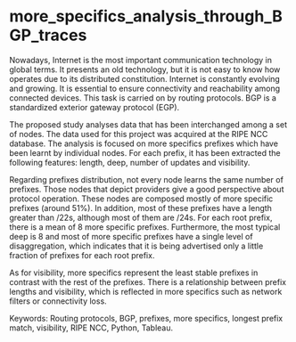 # more_specifics_analysis_through_BGP_traces

Nowadays, Internet is the most important communication technology in global terms. It presents an old technology, but it is not easy to know how operates due to its distributed constitution. Internet is constantly evolving and growing. It is essential to ensure connectivity and reachability among connected devices. This task is carried on by routing protocols. BGP is a standardized exterior gateway protocol (EGP).

The proposed study analyses data that has been interchanged among a set of nodes. The data used for this project was acquired at the RIPE NCC database. The analysis is focused on more specifics prefixes which have been learnt by individual nodes. For each prefix, it has been extracted the following features: length, deep, number of updates and visibility.

Regarding prefixes distribution, not every node learns the same number of prefixes. Those nodes that depict providers give a good perspective about protocol operation. These nodes are composed mostly of more specific prefixes (around 51%). In addition, most of these prefixes have a length greater than /22s, although most of them are /24s. For each root prefix, there is a mean of 8 more specific prefixes. Furthermore, the most typical deep is 8 and most of more specific prefixes have a single level of disaggregation, which indicates that it is being advertised only a little fraction of prefixes for each root prefix.

As for visibility, more specifics represent the least stable prefixes in contrast with the rest of the prefixes. There is a relationship between prefix lengths and visibility, which is reflected in more specifics such as network filters or connectivity loss.

Keywords: Routing protocols, BGP, prefixes, more specifics, longest prefix match, visibility, RIPE NCC, Python, Tableau.

